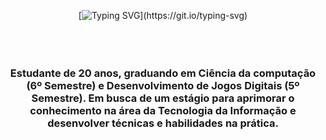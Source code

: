 <div align="center">
 
[![Typing SVG](https://readme-typing-svg.demolab.com?font=Caudex&pause=1000&color=BE1DF7&center=true&width=435&lines=Seja+bem+vindo(a)+ao+meu+perfil+!;Eu+sou+o+Kaw%C3%AA.;Fique+%C3%A0+vontade+para+dar+uma+olhada.)](https://git.io/typing-svg)


<br><h3><br>Estudante de 20 anos, graduando em Ciência da computação (6º Semestre) e Desenvolvimento de Jogos Digitais (5º Semestre). Em busca de um estágio para aprimorar o conhecimento na área da Tecnologia da Informação e desenvolver técnicas e habilidades na prática.</b></h3>

<br></div>
 
